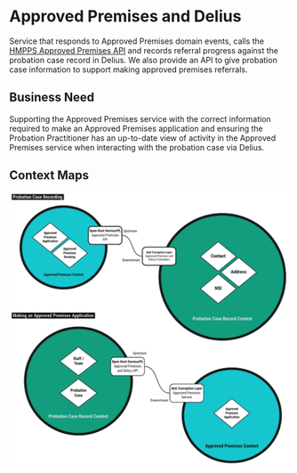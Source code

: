 # Approved Premises and Delius

Service that responds to Approved Premises domain events, calls the
[HMPPS Approved Premises API](https://github.com/ministryofjustice/hmpps-approved-premises-api)
and records referral progress against the probation case record in Delius. We
also provide an API to give probation case information to support making
approved premises referrals.

## Business Need

Supporting the Approved Premises service with the correct information required
to make an Approved Premises application and ensuring the Probation
Practitioner has an up-to-date view of activity in the Approved Premises
service when interacting with the probation case via Delius.

## Context Maps

![Context Maps](./tech-docs/source/img/approved-premises-and-delius-context-maps.png)
